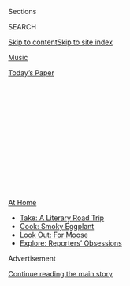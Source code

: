<div id="app">

<div>

<div>

<div>

<div class="NYTAppHideMasthead css-1q2w90k e1suatyy0">

<div class="section css-ui9rw0 e1suatyy2">

<div class="css-eph4ug er09x8g0">

<div class="css-6n7j50">

</div>

<span class="css-1dv1kvn">Sections</span>

<div class="css-10488qs">

<span class="css-1dv1kvn">SEARCH</span>

</div>

[Skip to content](#site-content)[Skip to site
index](#site-index)

</div>

<div id="masthead-section-label" class="css-1wr3we4 eaxe0e00">

[Music](https://www.nytimes3xbfgragh.onion/section/arts/music)

</div>

<div class="css-10698na e1huz5gh0">

</div>

</div>

<div id="masthead-bar-one" class="section hasLinks css-15hmgas e1csuq9d3">

<div class="css-uqyvli e1csuq9d0">

</div>

<div class="css-1uqjmks e1csuq9d1">

</div>

<div class="css-9e9ivx">

[](https://myaccount.nytimes3xbfgragh.onion/auth/login?response_type=cookie&client_id=vi)

</div>

<div class="css-1bvtpon e1csuq9d2">

[Today’s
Paper](https://www.nytimes3xbfgragh.onion/section/todayspaper)

</div>

</div>

</div>

</div>

<div data-aria-hidden="false">

<div id="site-content" data-role="main">

<div>

<div class="css-1aor85t" style="opacity:0.000000001;z-index:-1;visibility:hidden">

<div class="css-1hqnpie">

<div class="css-epjblv">

<span class="css-17xtcya">[Music](/section/arts/music)</span><span class="css-x15j1o">|</span><span class="css-fwqvlz">Rhiannon
Giddens to Lead Silkroad’s Musical
Explorations</span>

</div>

<div class="css-k008qs">

<div class="css-1iwv8en">

<span class="css-18z7m18"></span>

<div>

</div>

</div>

<span class="css-1n6z4y">https://nyti.ms/30OxiaQ</span>

<div class="css-1705lsu">

<div class="css-4xjgmj">

<div class="css-4skfbu" data-role="toolbar" data-aria-label="Social Media Share buttons, Save button, and Comments Panel with current comment count" data-testid="share-tools">

  - 
  - 
  - 
  - 
    
    <div class="css-6n7j50">
    
    </div>

  - 

</div>

</div>

</div>

</div>

</div>

</div>

<div id="NYT_TOP_BANNER_REGION" class="css-13pd83m">

<div>

<div id="maps-athome-menu" class="section interactive-content interactive-size-medium css-1edisqu">

<div class="css-17ih8de interactive-body">

<div class="at-home-nav__innerContainer">

<div class="at-home-nav__title">

[At
Home](https://www.nytimes3xbfgragh.onion/spotlight/at-home?action=click&pgtype=Article&state=default&region=TOP_BANNER&context=at_home_menu)

</div>

  - [Take: A Literary Road
    Trip](https://www.nytimes3xbfgragh.onion/2020/07/28/books/time-for-a-literary-road-trip.html?action=click&pgtype=Article&state=default&region=TOP_BANNER&context=at_home_menu)
  - [Cook: Smoky
    Eggplant](https://www.nytimes3xbfgragh.onion/2020/07/29/magazine/bored-with-your-home-cooking-some-smoky-eggplant-will-fix-that.html?action=click&pgtype=Article&state=default&region=TOP_BANNER&context=at_home_menu)
  - [Look Out: For
    Moose](https://www.nytimes3xbfgragh.onion/2020/07/27/travel/moose-michigan-isle-royale.html?action=click&pgtype=Article&state=default&region=TOP_BANNER&context=at_home_menu)
  - [Explore: Reporters’
    Obsessions](https://www.nytimes3xbfgragh.onion/interactive/2020/at-home/even-more-reporters-editors-diaries-lists-recommendations.html?action=click&pgtype=Article&state=default&region=TOP_BANNER&context=at_home_menu)

</div>

</div>

</div>

</div>

</div>

<div id="top-wrapper" class="css-1sy8kpn">

<div id="top-slug" class="css-l9onyx">

Advertisement

</div>

[Continue reading the main
story](#after-top)

<div class="ad top-wrapper" style="text-align:center;height:100%;display:block;min-height:250px">

<div id="top" class="place-ad" data-position="top" data-size-key="top">

</div>

</div>

<div id="after-top">

</div>

</div>

<div>

<div id="sponsor-wrapper" class="css-1hyfx7x">

<div id="sponsor-slug" class="css-19vbshk">

Supported by

</div>

[Continue reading the main
story](#after-sponsor)

<div id="sponsor" class="ad sponsor-wrapper" style="text-align:center;height:100%;display:block">

</div>

<div id="after-sponsor">

</div>

</div>

<div class="css-186x18t">

</div>

<div class="css-1vkm6nb ehdk2mb0">

# Rhiannon Giddens to Lead Silkroad’s Musical Explorations

</div>

A folk virtuoso will be the artistic director of the cross-cultural
exchange organization founded by Yo-Yo Ma.

<div class="css-79elbk" data-testid="photoviewer-wrapper">

<div class="css-z3e15g" data-testid="photoviewer-wrapper-hidden">

</div>

<div class="css-1a48zt4 ehw59r15" data-testid="photoviewer-children">

![<span class="css-16f3y1r e13ogyst0" data-aria-hidden="true">Rhiannon
Giddens, a virtuoso fiddler and banjo player with a soulful voice, will
be the next artistic director of Silkroad, the cross-cultural music
organization.</span><span class="css-cnj6d5 e1z0qqy90" itemprop="copyrightHolder"><span class="css-1ly73wi e1tej78p0">Credit...</span><span><span>Scott
Dudelson/Getty
Images</span></span></span>](https://static01.graylady3jvrrxbe.onion/images/2020/07/29/arts/28silkroad-1/merlin_167834013_bb1938c2-53d3-488e-8433-37fe40396d86-articleLarge.jpg?quality=75&auto=webp&disable=upscale)

</div>

</div>

<div class="css-18e8msd">

<div class="css-vp77d3 epjyd6m0">

<div class="css-hus3qt ey68jwv0" data-aria-hidden="true">

[![Zachary
Woolfe](https://static01.graylady3jvrrxbe.onion/images/2018/06/13/multimedia/author-zachary-woolfe/author-zachary-woolfe-thumbLarge.jpg
"Zachary Woolfe")](https://www.nytimes3xbfgragh.onion/by/zachary-woolfe)

</div>

<div class="css-1baulvz">

By [<span class="css-1baulvz last-byline" itemprop="name">Zachary
Woolfe</span>](https://www.nytimes3xbfgragh.onion/by/zachary-woolfe)

</div>

</div>

  - July 28,
    2020

  - 
    
    <div class="css-4xjgmj">
    
    <div class="css-d8bdto" data-role="toolbar" data-aria-label="Social Media Share buttons, Save button, and Comments Panel with current comment count" data-testid="share-tools">
    
      - 
      - 
      - 
      - 
        
        <div class="css-6n7j50">
        
        </div>
    
      - 
    
    </div>
    
    </div>

</div>

</div>

<div class="section meteredContent css-1r7ky0e" name="articleBody" itemprop="articleBody">

<div class="css-1fanzo5 StoryBodyCompanionColumn">

<div class="css-53u6y8">

Trained as an opera singer, Rhiannon Giddens was a founding member of
the Carolina Chocolate Drops, the acclaimed folk group. With the
Chocolate Drops [and as a solo
artist](https://www.nytimes3xbfgragh.onion/2015/01/25/arts/music/a-solo-spotlight-for-a-powerful-voice.html),
a virtuoso fiddler and banjo player with a soulful voice, she has delved
into African-American and old-time traditions. She won a MacArthur
“genius” grant in 2017 [and wrote an
opera](https://www.nytimes3xbfgragh.onion/2019/06/10/arts/music/rhiannon-giddens-opera.html)
based on the autobiography of Omar Ibn Said, a Muslim man from Africa
who was enslaved in South Carolina. (Its planned premiere has been
delayed until next year by the coronavirus pandemic.)

Now she will have a new, global curatorial canvas for her genre-skipping
ideas. On Tuesday, Silkroad, the cross-cultural music organization
created by Yo-Yo Ma in 1998, announced that Ms. Giddens would be its
next artistic director.

“I’ve never been interested in ‘Hey, this is me, I’m singing a song,’”
Ms. Giddens, 43, said by phone from her home in Ireland. “I’m more: This
is the message I’m trying to transmit, if me singing it will get it out
there. So this is a great opportunity to bring together what I’ve been
doing and what they’ve been doing.”

Silkroad [began over 20 years
ago](https://www.nytimes3xbfgragh.onion/2000/10/25/arts/a-multicultural-project-takes-a-high-road-the-silk-road.html)
as the Silk Road Project, an effort to bring together performers, and
music new and old, from the cultures centering on the ancient network of
trade routes between East Asia and the Mediterranean. [It has since
expanded](https://www.silkroad.org/) into a multifaceted performing,
education and social justice organization with a budget of over $3
million, a broader geographic focus and a reputation for fielding superb
artists — as well as some blurriness about its activities, beyond the
undeniable good intentions.

</div>

</div>

<div class="css-1fanzo5 StoryBodyCompanionColumn">

<div class="css-53u6y8">

“Those are things I’ve heard, and thought myself: There’s so much talent
and beauty, but what exactly do they do?” Ms. Giddens said. “What is the
overriding mission? We have these resources, these amazing musicians.
Can we be saying more? Can we be putting a sharper focus on what we’re
trying to say?”

One challenge will be continuing to guide Silkroad’s relationship with
Mr. Ma, its artistic director until 2017 and by far its most prominent
asset, a superstar performer who opened doors to concertizing and
recording worldwide. “Silkroad has to exist outside of Yo-Yo, but Yo-Yo
is an inalterable part of Silkroad,” Ms. Giddens said. “Both of those
things have to exist at the same time, and it has to take some thought
about how to do that in a way that feels good to everyone involved.”

Mr. Ma said in a statement that Ms. Giddens “is an extraordinary human
being and musician.”

“She lives Silkroad’s values," he added, “at once rooted in history and
its many musics, and is an advocate for the contemporary voices that can
move us to work together for a better world.”

Ms. Giddens will become one of just a handful of women of color in
leadership positions in the music world, though she emphasized that her
talks with Silkroad had begun in February, well before the country
became engrossed [in discussions about racial
equity](https://www.nytimes3xbfgragh.onion/2020/07/16/arts/music/black-classical-music-opera.html).

“They saw all of these things before this was a national conversation,”
she said of Kathy Fletcher, Silkroad’s executive director, and the
organization’s board. “True diversity is diversity on every level, and
you have to see who was walking the walk when no one was paying
attention.”

</div>

</div>

<div class="css-1fanzo5 StoryBodyCompanionColumn">

<div class="css-53u6y8">

Ms. Giddens added that her role will occasionally showcase her as a
performer, including at a Silkroad concert [available online starting
Wednesday](https://www.bso.org/Performance/Detail/111125) through
Tanglewood. And she made a passionate case for the kind of explorations
in which the group specializes, even at a time when the aggressive
aspects of those cultural exchanges have been highlighted — and
sometimes criticized — as appropriation.

“There’s a lot of negativity in our history for sure, but the music that
comes along with it is how our beauty is expressed,” she said. “I think
context is very important, and being willing to talk about what things
came from is paramount, whether it’s from Iran or Tennessee. A more
sophisticated understanding of the music is a more sophisticated
understanding of the history, and that’s what we need. And I’m bringing
a deep dive into the cultural mixing that is America.”

</div>

</div>

</div>

<div>

</div>

<div>

</div>

<div>

</div>

<div>

<div id="bottom-wrapper" class="css-1ede5it">

<div id="bottom-slug" class="css-l9onyx">

Advertisement

</div>

[Continue reading the main
story](#after-bottom)

<div id="bottom" class="ad bottom-wrapper" style="text-align:center;height:100%;display:block;min-height:90px">

</div>

<div id="after-bottom">

</div>

</div>

</div>

</div>

</div>

## Site Index

<div>

</div>

## Site Information Navigation

  - [© <span>2020</span> <span>The New York Times
    Company</span>](https://help.nytimes3xbfgragh.onion/hc/en-us/articles/115014792127-Copyright-notice)

<!-- end list -->

  - [NYTCo](https://www.nytco.com/)
  - [Contact
    Us](https://help.nytimes3xbfgragh.onion/hc/en-us/articles/115015385887-Contact-Us)
  - [Work with us](https://www.nytco.com/careers/)
  - [Advertise](https://nytmediakit.com/)
  - [T Brand Studio](http://www.tbrandstudio.com/)
  - [Your Ad
    Choices](https://www.nytimes3xbfgragh.onion/privacy/cookie-policy#how-do-i-manage-trackers)
  - [Privacy](https://www.nytimes3xbfgragh.onion/privacy)
  - [Terms of
    Service](https://help.nytimes3xbfgragh.onion/hc/en-us/articles/115014893428-Terms-of-service)
  - [Terms of
    Sale](https://help.nytimes3xbfgragh.onion/hc/en-us/articles/115014893968-Terms-of-sale)
  - [Site
    Map](https://spiderbites.nytimes3xbfgragh.onion)
  - [Help](https://help.nytimes3xbfgragh.onion/hc/en-us)
  - [Subscriptions](https://www.nytimes3xbfgragh.onion/subscription?campaignId=37WXW)

</div>

</div>

</div>

</div>

